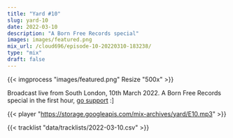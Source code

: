 ```yaml
---
title: "Yard #10"
slug: yard-10
date: 2022-03-10
description: "A Born Free Records special"
images: images/featured.png
mix_url: /cloud696/episode-10-20220310-183238/
type: "mix"
draft: false
---
```


{{< imgprocess "images/featured.png" Resize "500x" >}}

Broadcast live from South London, 10th March 2022. A Born Free Records special in the first hour, [go support](http://bornfreerecords.org/) :]

{{< player "https://storage.googleapis.com/mix-archives/yard/E10.mp3" >}}

{{< tracklist "data/tracklists/2022-03-10.csv" >}}
